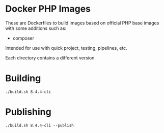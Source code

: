 # Docker PHP Images

These are Dockerfiles to build images based on official PHP base images with some additions such as:
- composer

Intended for use with quick project, testing, pipelines, etc.

Each directory contains a different version.

# Building

    ./build.sh 8.4.4-cli

# Publishing

    ./build.sh 8.4.4-cli --publish
